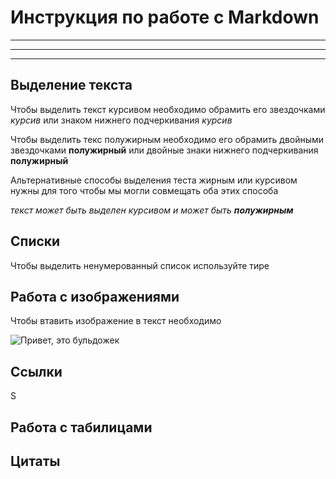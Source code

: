 # Инструкция по работе с Markdown
---
__________________________________
__________________________________
## Выделение текста

Чтобы выделить текст курсивом необходимо обрамить его звездочками *курсив* или знаком нижнего подчеркивания _курсив_

Чтобы выделить текс полужирным необходимо его обрамить двойными звездочками **полужирный** или двойные знаки нижнего подчеркивания __полужирный__

Альтернативные способы выделения теста жирным или курсивом нужны для того  чтобы мы могли совмещать оба этих способа

_текст может быть выделен курсивом и может быть **полужирным**_


## Списки

Чтобы выделить ненумерованный список используйте тире
## Работа с изображениями


Чтобы втавить изображение в текст необходимо

![Привет, это бульдожек](french%20buldog.jpg)
## Ссылки
S 
## Работа с табилицами

## Цитаты
